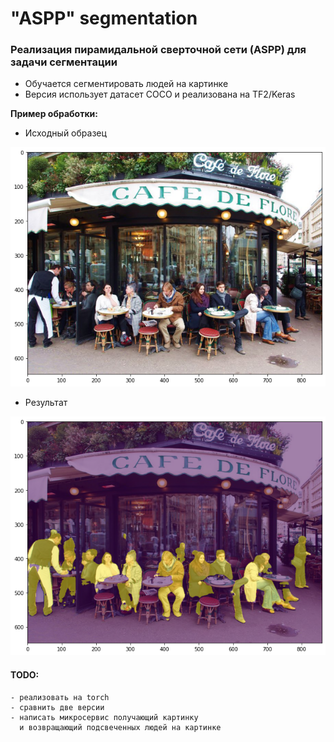 # "ASPP" segmentation
### Реализация пирамидальной сверточной сети (ASPP) для задачи сегментации
 - Обучается сегментировать людей на картинке
 - Версия использует датасет COCO и реализована на TF2/Keras
 
 **Пример обработки:**
 - Исходный образец
  <img src="resources/base.png" alt="source image" width="800"/>
 
  - Результат
 <img src="resources/result.png" alt="result image" width="800"/>
   
 #### TODO:
    - реализовать на torch
    - сравнить две версии
    - написать микросервис получающий картинку 
      и возвращающий подсвеченных людей на картинке  
